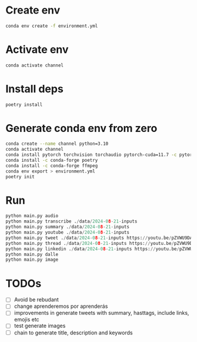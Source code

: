 # Create env

```sh
conda env create -f environment.yml
```

# Activate env

```sh
conda activate channel
```

# Install deps

```sh
poetry install
```

# Generate conda env from zero
```sh
conda create --name channel python=3.10
conda activate channel
conda install pytorch torchvision torchaudio pytorch-cuda=11.7 -c pytorch -c nvidia
conda install -c conda-forge poetry
conda install -c conda-forge ffmpeg
conda env export > environment.yml
poetry init

```

# Run
```py
python main.py audio
python main.py transcribe ./data/2024-08-21-inputs
python main.py summary ./data/2024-08-21-inputs
python main.py youtube ./data/2024-08-21-inputs
python main.py tweet ./data/2024-08-21-inputs https://youtu.be/pZVWU9DAJvo "Developers"
python main.py thread ./data/2024-08-21-inputs https://youtu.be/pZVWU9DAJvo "Developers"
python main.py linkedin ./data/2024-08-21-inputs https://youtu.be/pZVWU9DAJvo "Developers" "text" "video"
python main.py dalle
python main.py image
``` 

# TODOs

- [ ] Avoid be rebudant
- [ ] change aprenderemos por aprenderás
- [ ] improvements in generate tweets with summary, hasttags, include links, emojis etc
- [ ] test generate images
- [ ] chain to generate title, description and keywords